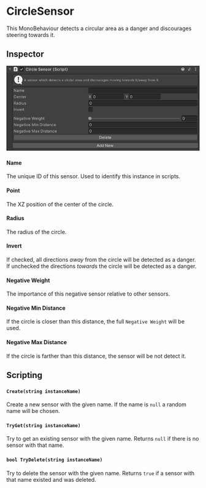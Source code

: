 # CircleSensor

This MonoBehaviour detects a circular area as a danger and discourages steering towards it.

## Inspector

![EntityIdentity Inspector](../../../../images/CircleSensorInspector.png)

#### Name

The unique ID of this sensor. Used to identify this instance in scripts.

#### Point

The XZ position of the center of the circle.

#### Radius

The radius of the circle.

#### Invert

If checked, all directions _away_ from the circle will be detected as a danger. If unchecked the directions _towards_ the circle will be detected as a danger.

#### Negative Weight

The importance of this negative sensor relative to other sensors.

#### Negative Min Distance

If the circle is closer than this distance, the full `Negative Weight` will be used.

#### Negative Max Distance

If the circle is farther than this distance, the sensor will be not detect it.

## Scripting

#### `Create(string instanceName)`

Create a new sensor with the given name. If the name is `null` a random name will be chosen.

#### `TryGet(string instanceName)`

Try to get an existing sensor with the given name. Returns `null` if there is no sensor with that name.

#### `bool TryDelete(string instanceName)`

Try to delete the sensor with the given name. Returns `true` if a sensor with that name existed and was deleted.
